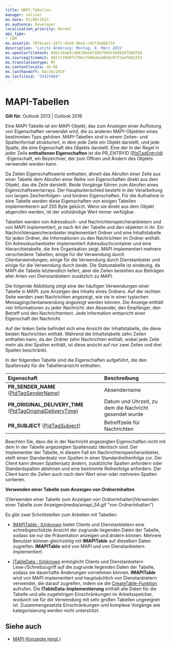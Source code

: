 ```yaml
---
title: MAPI-Tabellen
manager: soliver
ms.date: 03/09/2015
ms.audience: Developer
localization_priority: Normal
api_type:
- COM
ms.assetid: 7974cae1-10f1-42e9-8be4-c02f2bd86714
description: 'Letzte Änderung: Montag, 9. März 2015'
ms.openlocfilehash: 840c34a64cd0478be8f208799653b9916f50079d
ms.sourcegitcommit: 8657170d071f9bcf680aba50b9c07f2a4fb82283
ms.translationtype: MT
ms.contentlocale: de-DE
ms.lasthandoff: 04/28/2019
ms.locfileid: "33437084"
---
```

# <a name="mapi-tables"></a>MAPI-Tabellen
  
**Gilt für**: Outlook 2013 | Outlook 2016 
  
Eine MAPI-Tabelle ist ein MAPI-Objekt, das zum Anzeigen einer Auflistung von Eigenschaften verwendet wird, die zu anderen MAPI-Objekten eines bestimmten Typs gehören. MAPI-Tabellen sind in einem Zeilen- und Spaltenformat strukturiert, in dem jede Zeile ein Objekt darstellt, und jede Spalte, die eine Eigenschaft des Objekts darstellt. Eine der In der Regel in jeder Zeile **enthaltenen Eigenschaften** ist die PR_ENTRYID ([PidTagEntryId](pidtagentryid-canonical-property.md)) -Eigenschaft, ein Bezeichner, der zum Öffnen und Ändern des Objekts verwendet werden kann. 
  
Da Zeilen Eigenschaftswerte enthalten, ähnelt das Abrufen einer Zeile aus einer Tabelle dem Abrufen einer Reihe von Eigenschaften direkt aus dem Objekt, das die Zeile darstellt. Beide Vorgänge führen zum Abrufen eines Eigenschaftswertarrays. Der Hauptunterschied besteht in der Verarbeitung von langen Zeichenfolgen- und binären Eigenschaften. Für die Aufnahme in eine Tabelle werden diese Eigenschaften von einigen Tabellen implementierern auf 255 Byte gekürzt. Wenn sie direkt aus dem Objekt abgerufen werden, ist der vollständige Wert immer verfügbar.
  
Tabellen werden von Adressbuch- und Nachrichtenspeicheranbietern und von MAPI implementiert, je nach Art der Tabelle und den objekten in ihr. Ein Nachrichtenspeicheranbieter implementiert Ordner und eine Inhaltstabelle für jeden Ordner, die Informationen zu den Nachrichten im Ordner enthält. Ein Adressbuchanbieter implementiert Adressbuchcontainer und eine Hierarchietabelle, die ihre Organisation zeigt. MAPI implementiert mehrere verschiedene Tabellen, einige für die Verwendung durch Clientanwendungen, einige für die Verwendung durch Dienstanbieter und einige für die Verwendung durch beide. Die Statustabelle ist eindeutig, da MAPI die Tabelle letztendlich liefert, aber die Zeilen bestehen aus Beiträgen aller Arten von Dienstanbietern zusätzlich zu MAPI. 
  
Die folgende Abbildung zeigt eine der häufigen Verwendungen einer Tabelle in MAPI: zum Anzeigen des Inhalts eines Ordners. Auf der rechten Seite werden zwei Nachrichten angezeigt, wie sie in einer typischen Messagingclientanwendung angezeigt werden können. Die Anzeige enthält vier Informationen zu jeder Nachricht: den Absender, den Empfänger, den Betreff und den Nachrichtentext. Jede Information entspricht einer Eigenschaft der Nachricht.
  
Auf der linken Seite befindet sich eine Ansicht der Inhaltstabelle, die diese beiden Nachrichten enthält. Während die Inhaltstabelle zehn Zeilen enthalten kann, da der Ordner zehn Nachrichten enthält, wobei jede Zeile mehr als drei Spalten enthält, ist diese ansicht auf nur zwei Zeilen und drei Spalten beschränkt.
  
In der folgenden Tabelle sind die Eigenschaften aufgeführt, die den Spaltensatz für die Tabellenansicht enthalten.
  
|**Eigenschaft**|**Beschreibung**|
|:-----|:-----|
|**PR_SENDER_NAME** ([PidTagSenderName](pidtagsendername-canonical-property.md))  <br/> |Absendername  <br/> |
|**PR_ORIGINAL_DELIVERY_TIME** ([PidTagOriginalDeliveryTime](pidtagoriginaldeliverytime-canonical-property.md))  <br/> |Datum und Uhrzeit, zu dem die Nachricht gesendet wurde  <br/> |
|**PR_SUBJECT** ([PidTagSubject](pidtagsubject-canonical-property.md))  <br/> |Betreffzeile für Nachrichten  <br/> |
   
Beachten Sie, dass die in der Nachricht angezeigten Eigenschaften nicht mit dem In der Tabelle angezeigten Spaltensatz identisch sind. Der Implementier der Tabelle, in diesem Fall ein Nachrichtenspeicheranbieter, stellt einen Standardsatz von Spalten in einer Standardreihenfolge zur. Der Client kann diesen Spaltensatz ändern, zusätzliche Spalten anfordern oder Standardspalten ablehnen und eine bestimmte Reihenfolge anfordern. Der Client kann die Zeilen auch nach dem Wert einer oder mehreren Spalten sortieren.
  
**Verwenden einer Tabelle zum Anzeigen von Ordnerinhalten**
  
![Verwenden einer Tabelle zum Anzeigen von Ordnerinhalten]Verwenden einer Tabelle zum Anzeigen(media/amapi_54.gif "von Ordnerinhalten")
  
Es gibt zwei Schnittstellen zum Arbeiten mit Tabellen:
  
- [IMAPITable : IUnknown](imapitableiunknown.md) bietet Clients und Dienstanbietern eine schreibgeschützte Ansicht der zugrunde liegenden Daten der Tabelle, sodass sie nur die Präsentation anzeigen und ändern können. Mehrere Benutzer können gleichzeitig mit **IMAPITable** auf dieselben Daten zugreifen. **IMAPITable** wird von MAPI und von Dienstanbietern implementiert. 
    
- [ITableData : IUnknown](itabledataiunknown.md) ermöglicht Clients und Dienstanbietern Lese-/Schreibzugriff auf die zugrunde liegenden Daten der Tabelle, sodass sie dauerhafte Änderungen vornehmen können. **IMAPITable** wird von MAPI implementiert und hauptsächlich von Dienstanbietern verwendet, die darauf zugreifen, indem sie die [CreateTable-Funktion](createtable.md) aufrufen. Die **ITableData-Implementierung** enthält alle Daten für die Tabelle und alle zugehörigen Einschränkungen im Arbeitsspeicher, wodurch sie für die Verwendung mit sehr großen Tabellen ungeeignet ist. Zusammengesetzte Einschränkungen und komplexe Vorgänge wie kategorisierung werden nicht unterstützt. 
    
## <a name="see-also"></a>Siehe auch

- [MAPI-Konzepte (engl.)](mapi-concepts.md)

